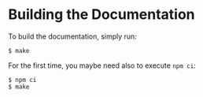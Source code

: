 # Building the Documentation

To build the documentation, simply run:

```console
$ make
```

For the first time, you maybe need also to execute `npm ci`:

```console
$ npm ci
$ make
```
